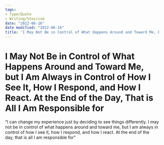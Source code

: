```yaml
---
tags:
- Type/Quote
- Writing/Stoicism
date: "2022-06-16"
date modified: "2022-06-16"
title: 'I May Not Be in Control of What Happens Around and Toward Me, but I Am Always in Control of How I See It, How I Respond, and How I React. At the End of the Day, That is All I Am Responsible for'
---
```


# I May Not Be in Control of What Happens Around and Toward Me, but I Am Always in Control of How I See It, How I Respond, and How I React. At the End of the Day, That is All I Am Responsible for
“I can change my experience just by deciding to see things differently. I may not be in control of what happens around and toward me, but I am always in control of how I see it, how I respond, and how I react. At the end of the day, that is all I am responsible for"
